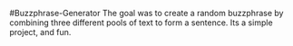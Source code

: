 #Buzzphrase-Generator
The goal was to create a random buzzphrase by combining three different pools of text to form a sentence. Its a simple project, and fun.
